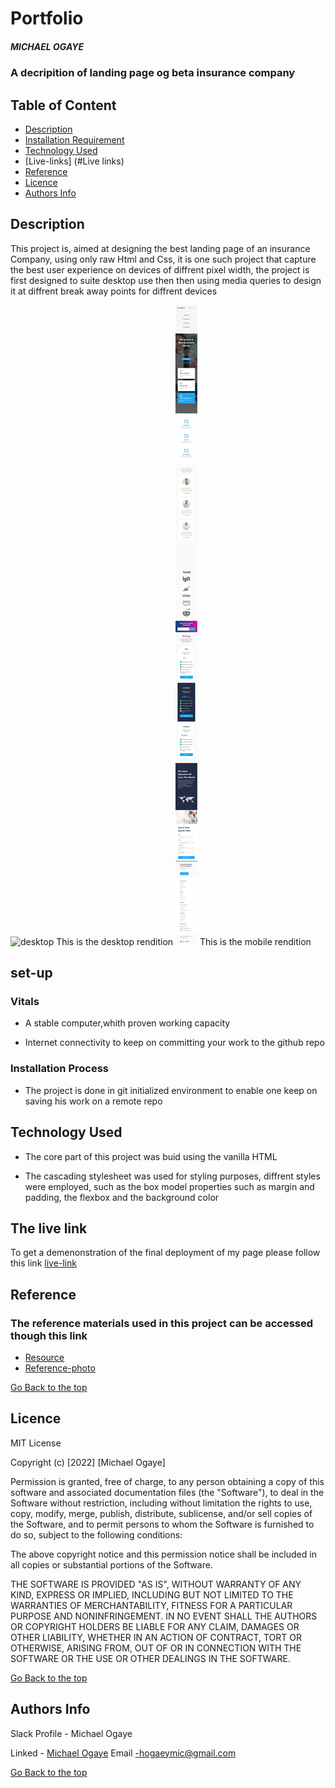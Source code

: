 # Portfolio

##### MICHAEL OGAYE
### A decripition of landing page og beta insurance company

## Table of Content

+ [Description](#description)
+ [Installation Requirement]( Requisites)
+ [Technology Used](technology-used)
+ [Live-links] (#Live links)
+ [Reference](#reference)
+ [Licence](#licence)
+ [Authors Info](#aut)

## Description
<p>This project is, aimed at designing the best landing page of an insurance Company, using only raw Html and Css, it is one such project that capture the best user experience on devices of diffrent pixel width, the project is first designed to suite desktop use then then using media queries to design it at diffrent break away points for diffrent devices</p>

![desktop](./images/Desktop.png) This is the desktop rendition
![mobile](./images/Mobile.png)  This is the mobile rendition

## set-up

### Vitals

* A stable computer,whith proven working capacity

* Internet connectivity to keep on committing your work to the github repo

### Installation Process
* The project is done in git initialized environment to enable one keep on saving his work on a remote repo

## Technology Used
* The core part of this project was buid using the vanilla HTML

* The cascading stylesheet was used for styling purposes, diffrent styles were employed, such as the box model properties such as margin and padding, the flexbox and the background color


## The live link
To get a demenonstration of the final deployment of my page please follow this link
[live-link](https://michael-ogaye.github.io/insuarance/)

## Reference
  ### The reference materials used in this project can be accessed though this link
  * [Resource](https://drive.google.com/drive/folders/1P8mNcot0tldytjyMBLDUJzpbN3i5cJ7O)
  * [Reference-photo](https://drive.google.com/drive/folders/1LDQcoScKRuhTdd0DknqTEal1wi5mpAkk
  )


[Go Back to the top](#portfolio)

## Licence

MIT License

Copyright (c) [2022] [Michael Ogaye]

Permission is  granted, free of charge, to any person obtaining a copy
of this software and associated documentation files (the "Software"), to deal
in the Software without restriction, including without limitation the rights
to use, copy, modify, merge, publish, distribute, sublicense, and/or sell
copies of the Software, and to permit persons to whom the Software is
furnished to do so, subject to the following conditions:

The above copyright notice and this permission notice shall be included in all
copies or substantial portions of the Software.

THE SOFTWARE IS PROVIDED "AS IS", WITHOUT WARRANTY OF ANY KIND, EXPRESS OR
IMPLIED, INCLUDING BUT NOT LIMITED TO THE WARRANTIES OF MERCHANTABILITY,
FITNESS FOR A PARTICULAR PURPOSE AND NONINFRINGEMENT. IN NO EVENT SHALL THE
AUTHORS OR COPYRIGHT HOLDERS BE LIABLE FOR ANY CLAIM, DAMAGES OR OTHER
LIABILITY, WHETHER IN AN ACTION OF CONTRACT, TORT OR OTHERWISE, ARISING FROM,
OUT OF OR IN CONNECTION WITH THE SOFTWARE OR THE USE OR OTHER DEALINGS IN THE
SOFTWARE.

[Go Back to the top](#portfolio)

## Authors Info

Slack Profile - Michael Ogaye

Linked - [Michael Ogaye](https://www.linkedin.com/in/ogaye-michael-279342212/)
Email -hogaeymic@gmail.com

[Go Back to the top](#portfolio)



